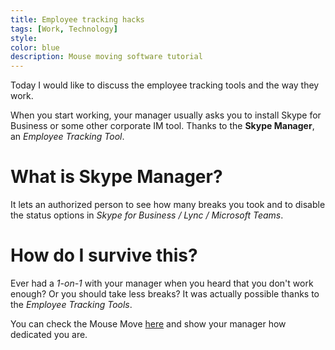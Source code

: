 ```yaml
---
title: Employee tracking hacks
tags: [Work, Technology]
style: 
color: blue
description: Mouse moving software tutorial
---
```


Today I would like to discuss the employee tracking tools and the way they work.

When you start working, your manager usually asks you to install Skype for Business or some other corporate IM tool. Thanks to the **Skype Manager**, an *Employee Tracking Tool*.

# What is Skype Manager?

It lets an authorized person to see how many breaks you took and to disable the status options in *Skype for Business / Lync / Microsoft Teams*.

# How do I survive this?

Ever had a *1-on-1* with your manager when you heard that you don't work enough? Or you should take less breaks? It was actually possible thanks to the *Employee Tracking Tools*.

You can check the Mouse Move [here](https://www.microsoft.com/en-us/p/move-mouse/9nq4ql59xlbf?) and show your manager how dedicated you are.